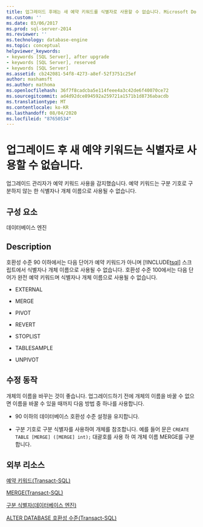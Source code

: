 ```yaml
---
title: 업그레이드 후에는 새 예약 키워드를 식별자로 사용할 수 없습니다. Microsoft Docs
ms.custom: ''
ms.date: 03/06/2017
ms.prod: sql-server-2014
ms.reviewer: ''
ms.technology: database-engine
ms.topic: conceptual
helpviewer_keywords:
- keywords [SQL Server], after upgrade
- keywords [SQL Server], reserved
- keywords [SQL Server]
ms.assetid: cb242081-54f8-4273-a8ef-52f3751c25ef
author: mashamsft
ms.author: mathoma
ms.openlocfilehash: 36f7f8cadcba5e114feee4a3c42de6f40070ce72
ms.sourcegitcommit: ad4d92dce894592a259721a1571b1d8736abacdb
ms.translationtype: MT
ms.contentlocale: ko-KR
ms.lasthandoff: 08/04/2020
ms.locfileid: "87650534"
---
```

# <a name="after-upgrade-new-reserved-keywords-cannot-be-used-as-identifiers"></a>업그레이드 후 새 예약 키워드는 식별자로 사용할 수 없습니다.
  업그레이드 관리자가 예약 키워드 사용을 감지했습니다. 예약 키워드는 구분 기호로 구분하지 않는 한 식별자나 개체 이름으로 사용될 수 없습니다.  
  
## <a name="component"></a>구성 요소  
 데이터베이스 엔진  
  
## <a name="description"></a>Description  
 호환성 수준 90 이하에서는 다음 단어가 예약 키워드가 아니며 [!INCLUDE[tsql](../../includes/tsql-md.md)] 스크립트에서 식별자나 개체 이름으로 사용될 수 없습니다. 호환성 수준 100에서는 다음 단어가 완전 예약 키워드며 식별자나 개체 이름으로 사용될 수 없습니다.  
  
-   EXTERNAL  
  
-   MERGE  
  
-   PIVOT  
  
-   REVERT  
  
-   STOPLIST  
  
-   TABLESAMPLE  
  
-   UNPIVOT  
  
## <a name="corrective-action"></a>수정 동작  
 개체의 이름을 바꾸는 것이 좋습니다. 업그레이드하기 전에 개체의 이름을 바꿀 수 없으면 이름을 바꿀 수 있을 때까지 다음 방법 중 하나를 사용합니다.  
  
-   90 이하의 데이터베이스 호환성 수준 설정을 유지합니다.  
  
-   구분 기호로 구분 식별자를 사용하여 개체를 참조합니다. 예를 들어 문은 `CREATE TABLE [MERGE] ([MERGE] int);` 대괄호를 사용 하 여 개체 이름 MERGE를 구분 합니다.  
  
## <a name="external-resources"></a>외부 리소스  
 [예약 키워드&#40;Transact-SQL&#41;](/sql/t-sql/language-elements/reserved-keywords-transact-sql)  
  
 [MERGE&#40;Transact-SQL&#41;](/sql/t-sql/statements/merge-transact-sql)  
  
 [구분 식별자(데이터베이스 엔진)](https://go.microsoft.com/fwlink/?LinkId=112509)  
  
 [ALTER DATABASE 호환성 수준&#40;Transact-SQL&#41;](/sql/t-sql/statements/alter-database-transact-sql-compatibility-level)  
  
  
